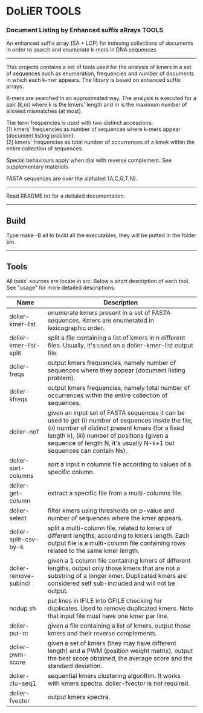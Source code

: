 # DoLiER TOOLS
### Document Listing by Enhanced suffix aRrays TOOLS
An enhanced suffix array (SA + LCP) for indexing collections of documents in order to search and enumerate k-mers in DNA sequences

<hr />

This projects contains a set of tools used for the analysis of kmers in a set of sequences such as enumeration, frequencies and number of documents in which each k-mer appears.
The library is based on enhanced suffix arrays.


K-mers are searched in an approximated way. The analysis is executed for a pair (k,m) where k is the kmers' length and m is the maximum number of allowed mismatches (at most).

The term frequencies is used with two distinct accessions:<br/>
(1) kmers' frequencies as number of sequences where k-mers appear (document listing problem).<br/>
(2) kmers' frequencies as total number of occurrences of a kmek within the entire collection of sequences.<br/>

Special behaviours apply when dial with reverse complement. See supplementary materials.

FASTA sequences are over the alphabet {A,C,G,T,N}.

<hr />

Read README.txt for a detialed documentation.

<hr />

## Build
Type make -B all to build all the executables, they will be putted in the folder bin.

<hr />

## Tools
All tools' sources are locate in src.
Below a short description of each tool. See "usage" for more detailed descriptions.

Name | Description
----------------------- | -------------
dolier-kmer-list |	enumerate kmers present in a set of FASTA sequences. Kmers are enumerated in lexicographic order. 
dolier-kmer-list-split	|	split a file containing a list of kmers in n different files. Usually, it's used on a dolier-kmer-list output file.
dolier-freqs	|		output kmers frequencies, namely number of sequences where they appear (document listing problem).
 dolier-kfreqs	|		output kmers frequencies, namely total number of occurrences within the entire collection of sequences.
dolier-nof	|		given an input set of FASTA sequences it can be used to get (i) number of sequences inside the file, (ii) number of distinct present kmers (for a fixed length k), (iii) number of positions (given a sequence of length N, it's usually N-k+1 but sequences can contain Ns). 
dolier-sort-columns	|	sort a input n columns file according to values of a specific column.
dolier-get-column	|	extract a specific file from a multi-columns file.
dolier-select	|		filter kmers using thresholds on p-value and number of sequences where the kmer appears.
dolier-split-csv-by-k	|	split a multi-column file, related to kmers of different lengths, according to kmers length. Each output file is a multi-column file containing rows related to the same kmer length.
dolier-remove-subincl	|	given a 1 column file containing kmers of different lengths, output only those kmers that are not a substring of a longer kmer. Duplicated kmers are considered self sub-included and will not be output.
nodup.sh	|		put lines in IFILE into OFILE checking for duplicates. Used to remove duplicated kmers. Note that input file must have one kmer per line.
dolier-put-rc	|		given a file containing a list of kmers, output those kmers and their reverse complements.
dolier-pwm-score	|	given a set of kmers (they may have different length) and a PWM (position weight matrix), output the best score obtained, the average score and the standard deviation.
dolier-clu-seq1 |			sequential kmers clustering algorithm. It works with kmers spectra. dolier-fvector is not required.
dolier-fvector |			output kmers spectra.
